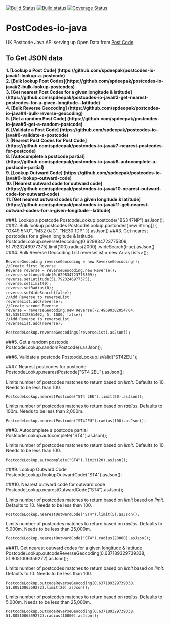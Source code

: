 [![Build Status](https://travis-ci.org/spdeepak/postcodes-io-java.svg?branch=master)](https://travis-ci.org/spdeepak/postcodes-io-java)
[![Build status](https://ci.appveyor.com/api/projects/status/ugthr96uix5pmim7?svg=true)](https://ci.appveyor.com/project/spdeepak/postcodes-io-java)
[![Coverage Status](https://coveralls.io/repos/github/spdeepak/postcodes-io-java/badge.svg?branch=master)](https://coveralls.io/github/spdeepak/postcodes-io-java?branch=master)

# PostCodes-io-java
UK Postcode Java API serving up Open Data from [Post Code](http://postcodes.io)

<h2>To Get JSON data</h2>
<b>1. [Lookup a Post Code] (https://github.com/spdeepak/postcodes-io-java#1-lookup-a-postcode)</b><br/>
<b>2. [Bulk lookup Post Codes](https://github.com/spdeepak/postcodes-io-java#2-bulk-lookup-postcodes)</b><br/>
<b>3. [Get nearest Post Codes for a given longitude & latitude] (https://github.com/spdeepak/postcodes-io-java#3-get-nearest-postcodes-for-a-given-longitude--latitude)</b><br/>
<b>4. [Bulk Reverse Geocoding] (https://github.com/spdeepak/postcodes-io-java#4-bulk-reverse-geocoding)</b><br/>
<b>5. [Get a random Post Code] (https://github.com/spdeepak/postcodes-io-java#5-get-a-random-postcode)</b><br/>
<b>6. [Validate a Post Code] (https://github.com/spdeepak/postcodes-io-java#6-validate-a-postcode)</b><br/>
<b>7. [Nearest Post Codes for Post Code] (https://github.com/spdeepak/postcodes-io-java#7-nearest-postcodes-for-postcode)</b><br/>
<b>8. [Autocomplete a postcode partial] (https://github.com/spdeepak/postcodes-io-java#8-autocomplete-a-postcode-partial)</b><br/>
<b>9. [Lookup Outward Code] (https://github.com/spdeepak/postcodes-io-java#9-lookup-outward-code)</b><br/>
<b>10. [Nearest outward code for outward code] (https://github.com/spdeepak/postcodes-io-java#10-nearest-outward-code-for-outward-code)</b><br/>
<b>11. [Get nearest outward codes for a given longitude & latitude] (https://github.com/spdeepak/postcodes-io-java#11-get-nearest-outward-codes-for-a-given-longitude--latitude)</b><br/>

###1. Lookup a postcode
	PostcodeLookup.postcode("BS347NP").asJson();
###2. Bulk lookup postcodes
	PostcodeLookup.postcodes(new String[] { "OX49 5NU", "M32 0JG", "NE30 1DP" }).asJson()
###3. Get nearest postcodes for a given longitude & latitude
	PostcodeLookup.reverseGeocoding(0.629834723775309, 51.7923246977375).limit(100).radius(2000)
                        .wideSearch(true).asJson()
###4. Bulk Reverse Geocoding
	List<Reverse> reverseList = new ArrayList<>();
	
	ReverseGeocoding reverseGeocoding = new ReverseGeocoding();
	//Create first Reverse
	Reverse reverse = reverseGeocoding.new Reverse();
	reverse.setLongitude(0.629834723775309);
	reverse.setLatitude(51.7923246977375);
	reverse.setLimit(0);
	reverse.setRadius(0);
	reverse.setWideSearch(false);
	//Add Reverse to reverseList
	reverseList.add(reverse);
	//Create second Reverse
	reverse = reverseGeocoding.new Reverse(-2.49690382054704, 53.5351312861402, 5, 1000, false);
	//Add Reverse to reverseList
	reverseList.add(reverse);
	
	PostcodeLookup.reverseGeocodings(reverseList).asJson();
	
###5. Get a random postcode
	PostcodeLookup.randomPostcode().asJson();
	
###6. Validate a postcode
	PostcodeLookup.isValid("ST42EU");
	
###7. Nearest postcodes for postcode
	PostcodeLookup.nearestPostcode("ST4 2EU").asJson();
	
Limits number of postcodes matches to return based on <i>limit</i>. Defaults to 10. Needs to be less than 100.
	
	PostcodeLookup.nearestPostcode("ST4 2EU").limit(20).asJson();
	
Limits number of postcodes matches to return based on <i>radius</i>. Defaults to 100m. Needs to be less than 2,000m.

	PostcodeLookup.nearestPostcode("ST42EU").radius(100).asJson();

###8. Autocomplete a postcode partial
	PostcodeLookup.autocomplete("ST4").asJson();

Limits number of postcodes matches to return based on <i>limit</i>. Defaults to 10. Needs to be less than 100.
	
	PostcodeLookup.autocomplete("ST4").limit(20).asJson();

###9. Lookup Outward Code
	PostcodeLookup.lookupOutwardCode("ST4").asJson();

###10. Nearest outward code for outward code
	PostcodeLookup.nearestOutwardCode("ST4").asJson();

Limits number of postcodes matches to return based on <i>limit</i> based on <i>limit</i>. Defaults to 10. Needs to be less than 100.

	PostcodeLookup.nearestOutwardCode("ST4").limit(5).asJson();

Limits number of postcodes matches to return based on <i>radius</i>. Defaults to 5,000m. Needs to be less than 25,000m.

	PostcodeLookup.nearestOutwardCode("ST4").radius(20000).asJson();

###11. Get nearest outward codes for a given longitude & latitude
	PostcodeLookup.outcodeReverseGeocoding(0.637189329739338, 51.8051006359272).asJson();

Limits number of postcodes matches to return based on <i>limit</i> based on <i>limit</i>. Defaults to 10. Needs to be less than 100.

	PostcodeLookup.outcodeReverseGeocoding(0.637189329739338, 51.8051006359272).limit(20).asJson();
	
Limits number of postcodes matches to return based on <i>radius</i>. Defaults to 5,000m. Needs to be less than 25,000m.

	PostcodeLookup.outcodeReverseGeocoding(0.637189329739338, 51.8051006359272).radius(10000).asJson();